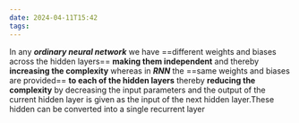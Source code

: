 ```yaml
---
date: 2024-04-11T15:42
tags:
---
```

In any ***ordinary neural network*** we have ==different weights and biases across the hidden layers== **making them independent** and thereby **increasing the complexity** whereas in ***RNN*** the ==same weights and biases are provided== **to each of the hidden layers** thereby **reducing the complexity** by decreasing the input parameters and the output of the current hidden layer is given as the input of the next hidden layer.These hidden can be converted into a single recurrent layer